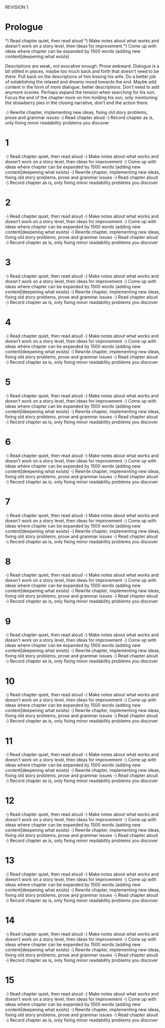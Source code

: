 REVISION 1


Prologue
========================================
*) Read chapter quiet, then read aloud
*) Make notes about what works and doesn't work on a story level, then ideas for improvement
*) Come up with ideas where chapter can be expanded by 1500 words (adding new content|deepening what exists)

  Descriptions are weak, not evocative enough. Prose awkward. Dialogue is a bit stilted in places, maybe too much 
  back and forth that doesn't need to be there. Pull back on the descriptions of him kissing his wife. 
  Do a better job of establishing the relaxed and dreamy mood towards the end. Maybe add content in the 
  form of more dialogue, better descriptions. Don't need to add anymore scenes. Perhaps expand the tension 
  when searching for his son. Focus the end of the chapter more on him holding his son, only mentioning the 
  strawberry pies in the closing narrative, don't end the action there.

-) Rewrite chapter, implementing new ideas, fixing old story problems, prose and grammar issues
-) Read chapter aloud
-) Record chapter as is, only fixing minor readability problems you discover

1
========================================
-) Read chapter quiet, then read aloud
-) Make notes about what works and doesn't work on a story level, then ideas for improvement
-) Come up with ideas where chapter can be expanded by 1500 words (adding new content|deepening what exists)
-) Rewrite chapter, implementing new ideas, fixing old story problems, prose and grammar issues
-) Read chapter aloud
-) Record chapter as is, only fixing minor readability problems you discover

2
========================================
-) Read chapter quiet, then read aloud
-) Make notes about what works and doesn't work on a story level, then ideas for improvement
-) Come up with ideas where chapter can be expanded by 1500 words (adding new content|deepening what exists)
-) Rewrite chapter, implementing new ideas, fixing old story problems, prose and grammar issues
-) Read chapter aloud
-) Record chapter as is, only fixing minor readability problems you discover

3
========================================
-) Read chapter quiet, then read aloud
-) Make notes about what works and doesn't work on a story level, then ideas for improvement
-) Come up with ideas where chapter can be expanded by 1500 words (adding new content|deepening what exists)
-) Rewrite chapter, implementing new ideas, fixing old story problems, prose and grammar issues
-) Read chapter aloud
-) Record chapter as is, only fixing minor readability problems you discover

4
========================================
-) Read chapter quiet, then read aloud
-) Make notes about what works and doesn't work on a story level, then ideas for improvement
-) Come up with ideas where chapter can be expanded by 1500 words (adding new content|deepening what exists)
-) Rewrite chapter, implementing new ideas, fixing old story problems, prose and grammar issues
-) Read chapter aloud
-) Record chapter as is, only fixing minor readability problems you discover

5
========================================
-) Read chapter quiet, then read aloud
-) Make notes about what works and doesn't work on a story level, then ideas for improvement
-) Come up with ideas where chapter can be expanded by 1500 words (adding new content|deepening what exists)
-) Rewrite chapter, implementing new ideas, fixing old story problems, prose and grammar issues
-) Read chapter aloud
-) Record chapter as is, only fixing minor readability problems you discover

6
========================================
-) Read chapter quiet, then read aloud
-) Make notes about what works and doesn't work on a story level, then ideas for improvement
-) Come up with ideas where chapter can be expanded by 1500 words (adding new content|deepening what exists)
-) Rewrite chapter, implementing new ideas, fixing old story problems, prose and grammar issues
-) Read chapter aloud
-) Record chapter as is, only fixing minor readability problems you discover

 7
========================================
-) Read chapter quiet, then read aloud
-) Make notes about what works and doesn't work on a story level, then ideas for improvement
-) Come up with ideas where chapter can be expanded by 1500 words (adding new content|deepening what exists)
-) Rewrite chapter, implementing new ideas, fixing old story problems, prose and grammar issues
-) Read chapter aloud
-) Record chapter as is, only fixing minor readability problems you discover

8
========================================
-) Read chapter quiet, then read aloud
-) Make notes about what works and doesn't work on a story level, then ideas for improvement
-) Come up with ideas where chapter can be expanded by 1500 words (adding new content|deepening what exists)
-) Rewrite chapter, implementing new ideas, fixing old story problems, prose and grammar issues
-) Read chapter aloud
-) Record chapter as is, only fixing minor readability problems you discover

9
========================================
-) Read chapter quiet, then read aloud
-) Make notes about what works and doesn't work on a story level, then ideas for improvement
-) Come up with ideas where chapter can be expanded by 1500 words (adding new content|deepening what exists)
-) Rewrite chapter, implementing new ideas, fixing old story problems, prose and grammar issues
-) Read chapter aloud
-) Record chapter as is, only fixing minor readability problems you discover

10
========================================
-) Read chapter quiet, then read aloud
-) Make notes about what works and doesn't work on a story level, then ideas for improvement
-) Come up with ideas where chapter can be expanded by 1500 words (adding new content|deepening what exists)
-) Rewrite chapter, implementing new ideas, fixing old story problems, prose and grammar issues
-) Read chapter aloud
-) Record chapter as is, only fixing minor readability problems you discover

11
========================================
-) Read chapter quiet, then read aloud
-) Make notes about what works and doesn't work on a story level, then ideas for improvement
-) Come up with ideas where chapter can be expanded by 1500 words (adding new content|deepening what exists)
-) Rewrite chapter, implementing new ideas, fixing old story problems, prose and grammar issues
-) Read chapter aloud
-) Record chapter as is, only fixing minor readability problems you discover

12
========================================
-) Read chapter quiet, then read aloud
-) Make notes about what works and doesn't work on a story level, then ideas for improvement
-) Come up with ideas where chapter can be expanded by 1500 words (adding new content|deepening what exists)
-) Rewrite chapter, implementing new ideas, fixing old story problems, prose and grammar issues
-) Read chapter aloud
-) Record chapter as is, only fixing minor readability problems you discover

13
========================================
-) Read chapter quiet, then read aloud
-) Make notes about what works and doesn't work on a story level, then ideas for improvement
-) Come up with ideas where chapter can be expanded by 1500 words (adding new content|deepening what exists)
-) Rewrite chapter, implementing new ideas, fixing old story problems, prose and grammar issues
-) Read chapter aloud
-) Record chapter as is, only fixing minor readability problems you discover

14
========================================
-) Read chapter quiet, then read aloud
-) Make notes about what works and doesn't work on a story level, then ideas for improvement
-) Come up with ideas where chapter can be expanded by 1500 words (adding new content|deepening what exists)
-) Rewrite chapter, implementing new ideas, fixing old story problems, prose and grammar issues
-) Read chapter aloud
-) Record chapter as is, only fixing minor readability problems you discover

15
========================================
-) Read chapter quiet, then read aloud
-) Make notes about what works and doesn't work on a story level, then ideas for improvement
-) Come up with ideas where chapter can be expanded by 1500 words (adding new content|deepening what exists)
-) Rewrite chapter, implementing new ideas, fixing old story problems, prose and grammar issues
-) Read chapter aloud
-) Record chapter as is, only fixing minor readability problems you discover